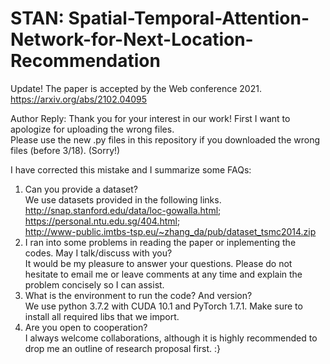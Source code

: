 # STAN: Spatial-Temporal-Attention-Network-for-Next-Location-Recommendation
Update! The paper is accepted by the Web conference 2021. https://arxiv.org/abs/2102.04095

Author Reply: 
Thank you for your interest in our work! First I want to apologize for uploading the wrong files.   
Please use the new .py files in this repository if you downloaded the wrong files (before 3/18). (Sorry!)

I have corrected this mistake and I summarize some FAQs:  
1) Can you provide a dataset?  
We use datasets provided in the following links.  
http://snap.stanford.edu/data/loc-gowalla.html;  
https://personal.ntu.edu.sg/404.html;   
http://www-public.imtbs-tsp.eu/~zhang_da/pub/dataset_tsmc2014.zip
2) I ran into some problems in reading the paper or inplementing the codes. May I talk/discuss with you?  
It would be my pleasure to answer your questions. Please do not hesitate to email me or leave comments at any time and explain the problem concisely so I can assist. 
3) What is the environment to run the code? And version?  
We use python 3.7.2 with CUDA 10.1 and PyTorch 1.7.1. Make sure to install all required libs that we import.  
4) Are you open to cooperation?  
I always welcome collaborations, although it is highly recommended to drop me an outline of research proposal first. :}


